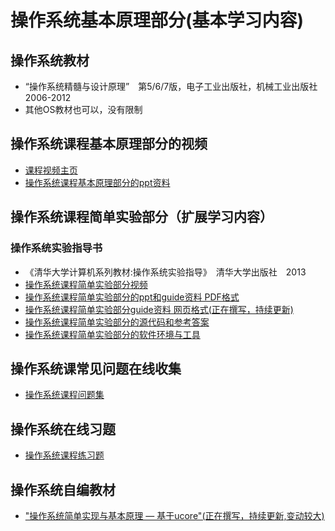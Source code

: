 
# 操作系统基本原理部分(基本学习内容)

## 操作系统教材
- “操作系统精髓与设计原理”　第5/6/7版，电子工业出版社，机械工业出版社　2006-2012
- 其他OS教材也可以，没有限制


## 操作系统课程基本原理部分的视频
- [课程视频主页]( http://www.topu.com/mooc/4100)
- [操作系统课程基本原理部分的ppt资料](http://pan.baidu.com/s/1bncWxyv)


## 操作系统课程简单实验部分（扩展学习内容）

### 操作系统实验指导书
- 《清华大学计算机系列教材:操作系统实验指导》　清华大学出版社　2013
- [操作系统课程简单实验部分视频](http://www.topu.com/mooc/4100)
- [操作系统课程简单实验部分的ppt和guide资料 PDF格式](http://pan.baidu.com/s/1i3vbdXV)
- [操作系统课程简单实验部分guide资料 网页格式(正在撰写，持续更新)](http://http://objectkuan.gitbooks.io/ucore-docs/)
- [操作系统课程简单实验部分的源代码和参考答案](https://github.com/chyyuu/mooc_os_lab)
- [操作系统课程简单实验部分的软件环境与工具](http://pan.baidu.com/s/1pJ4XTGZ)

## 操作系统课常见问题在线收集
- [操作系统课程问题集](http://xuyongjiande.gitbooks.io/os-qa/)

## 操作系统在线习题
- [操作系统课程练习题](https://www.gitbook.io/book/xuyongjiande/os_exercises)

## 操作系统自编教材
- ["操作系统简单实现与基本原理 — 基于ucore"(正在撰写，持续更新,变动较大)](http://chyyuu.gitbooks.io/ucorebook/)
